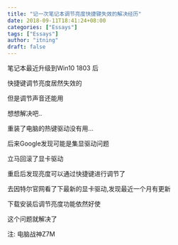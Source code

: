 ```yaml
---
title: "记一次笔记本调节亮度快捷键失效的解决经历"
date: 2018-09-11T18:41:24+08:00
categories: ["Essays"]
tags: ["Essays"]
author: "itning"
draft: false
---
```


笔记本最近升级到Win10 1803 后

快捷键调节亮度居然失效的

但是调节声音还能用

想想解决吧..
<!--more-->
重装了电脑的热键驱动没有用...

后来Google发现可能是集显驱动问题

立马回滚了显卡驱动

重启后发现亮度可以通过快捷键进行调节了

去因特尔官网看了下最新的显卡驱动,发现最近一个月有更新

下载安装后调节亮度功能依然好使

这个问题就解决了

注: 电脑战神Z7M
